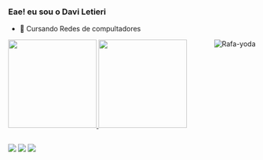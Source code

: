 ### Eae! eu sou o Davi Letieri



- 🌱 Cursando Redes de compultadores 

</div>
  <a href="https://github.com/rafaballerini">
  <img height="180em" src="https://github-readme-stats.vercel.app/api?username=DaviLetieri&show_icons=true&theme=Dark&include_all_commits=true&count_private=true"/>
  <img height="180em" src="https://github-readme-stats.vercel.app/api/top-langs/?username=DaviLetieri&layout=compact&langs_count=7&theme=Dark"/>
</div>
<img align="right" alt="Rafa-yoda" src="https://c.tenor.com/esCBwJ7Tq4UAAAAM/pc-hack.gif">
</div>
 
##
 
 </div>
  <a href="https://www.instagram.com/davi_letieri/" target="_blank"><img src="https://img.shields.io/badge/-Instagram-%23E4405F?style=for-the-badge&logo=instagram&logoColor=white" target="_blank"></a>
  <a href = "mailto:letieri.davi@gmail.com"><img src="https://img.shields.io/badge/-Gmail-%23333?style=for-the-badge&logo=gmail&logoColor=white" target="_blank"></a>
  <a href="https://www.linkedin.com/in/davi-alves-letieri-56937520a/" target="_blank"><img src="https://img.shields.io/badge/-LinkedIn-%230077B5?style=for-the-badge&logo=linkedin&logoColor=white" target="_blank"></a> 
 
 

